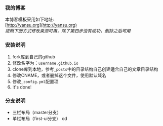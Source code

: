### 我的博客
本博客模板采用如下地址:  
[http://yansu.org](http://yansu.org)  
*按照下面方式修改亲测可用，除了第四步没有成功，删除之后可用*
### 安装说明

1. fork库到自己的github
2. 修改名字为：`username.github.io`
3. clone库到本地，参考`_posts`中的目录结构自己创建适合自己的文章目录结构
4. 修改CNAME，或者删掉这个文件，使用默认域名
5. 修改`_config.yml`配置项
6. It's done!

### 分支说明

- 三栏布局（master分支）
- 单栏布局（first-ui分支） cd

